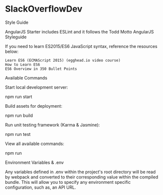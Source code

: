 # SlackOverflowDev
Style Guide

AngularJS Starter includes ESLint and it follows the Todd Motto AngularJS Styleguide

If you need to learn ES2015/ES6 JavaScript syntax, reference the resources below:

    Learn ES6 (ECMAScript 2015) (egghead.io video course)
    How to Learn ES6
    ES6 Overview in 350 Bullet Points

Available Commands

Start local development server:

npm run start

Build assets for deployment:

npm run build

Run unit testing framework (Karma & Jasmine):

npm run test

View all available commands:

npm run

Environment Variables & .env

Any variables defined in .env within the project's root directory will be read by webpack and converted to their corresponding value within the compiled bundle. This will allow you to specify any environment specific configuration, such as, an API URL.
